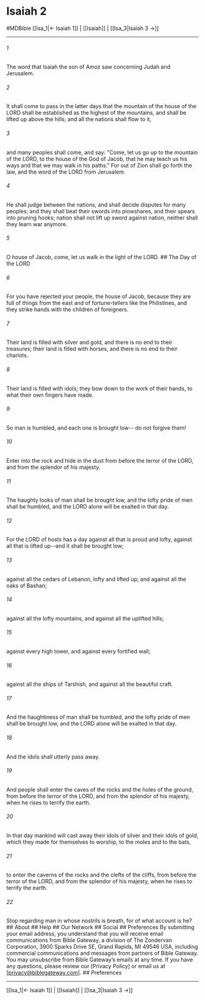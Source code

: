 # Isaiah 2
#MDBible
[[Isa_1|← Isaiah 1]] | [[Isaiah]] | [[Isa_3|Isaiah 3 →]]

***






###### 1 


The word that Isaiah the son of Amoz saw concerning Judah and Jerusalem. 





###### 2 


It shall come to pass in the latter days that the mountain of the house of the LORD shall be established as the highest of the mountains, and shall be lifted up above the hills; and all the nations shall flow to it, 





###### 3 


and many peoples shall come, and say: "Come, let us go up to the mountain of the LORD, to the house of the God of Jacob, that he may teach us his ways and that we may walk in his paths." For out of Zion shall go forth the law, and the word of the LORD from Jerusalem. 





###### 4 


He shall judge between the nations, and shall decide disputes for many peoples; and they shall beat their swords into plowshares, and their spears into pruning hooks; nation shall not lift up sword against nation, neither shall they learn war anymore. 





###### 5 


O house of Jacob, come, let us walk in the light of the LORD. ## The Day of the LORD 





###### 6 


For you have rejected your people, the house of Jacob, because they are full of things from the east and of fortune-tellers like the Philistines, and they strike hands with the children of foreigners. 





###### 7 


Their land is filled with silver and gold, and there is no end to their treasures; their land is filled with horses, and there is no end to their chariots. 





###### 8 


Their land is filled with idols; they bow down to the work of their hands, to what their own fingers have made. 





###### 9 


So man is humbled, and each one is brought low-- do not forgive them! 





###### 10 


Enter into the rock and hide in the dust from before the terror of the LORD, and from the splendor of his majesty. 





###### 11 


The haughty looks of man shall be brought low, and the lofty pride of men shall be humbled, and the LORD alone will be exalted in that day. 





###### 12 


For the LORD of hosts has a day against all that is proud and lofty, against all that is lifted up--and it shall be brought low; 





###### 13 


against all the cedars of Lebanon, lofty and lifted up; and against all the oaks of Bashan; 





###### 14 


against all the lofty mountains, and against all the uplifted hills; 





###### 15 


against every high tower, and against every fortified wall; 





###### 16 


against all the ships of Tarshish, and against all the beautiful craft. 





###### 17 


And the haughtiness of man shall be humbled, and the lofty pride of men shall be brought low, and the LORD alone will be exalted in that day. 





###### 18 


And the idols shall utterly pass away. 





###### 19 


And people shall enter the caves of the rocks and the holes of the ground, from before the terror of the LORD, and from the splendor of his majesty, when he rises to terrify the earth. 





###### 20 


In that day mankind will cast away their idols of silver and their idols of gold, which they made for themselves to worship, to the moles and to the bats, 





###### 21 


to enter the caverns of the rocks and the clefts of the cliffs, from before the terror of the LORD, and from the splendor of his majesty, when he rises to terrify the earth. 





###### 22 


Stop regarding man in whose nostrils is breath, for of what account is he? ## About ## Help ## Our Network ## Social ## Preferences By submitting your email address, you understand that you will receive email communications from Bible Gateway, a division of The Zondervan Corporation, 3900 Sparks Drive SE, Grand Rapids, MI 49546 USA, including commercial communications and messages from partners of Bible Gateway. You may unsubscribe from Bible Gateway&rsquo;s emails at any time. If you have any questions, please review our [Privacy Policy] or email us at [privacy@biblegateway.com]. ## Preferences

***

[[Isa_1|← Isaiah 1]] | [[Isaiah]] | [[Isa_3|Isaiah 3 →]]
